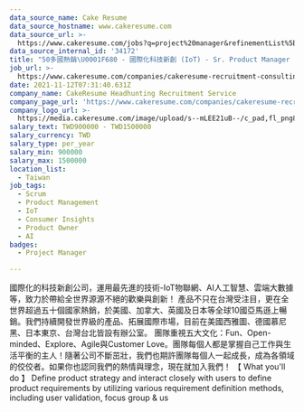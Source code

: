 ```yaml
---
data_source_name: Cake Resume
data_source_hostname: www.cakeresume.com
data_source_url: >-
  https://www.cakeresume.com/jobs?q=project%20manager&refinementList%5Blang_name%5D%5B0%5D=English&refinementList%5Bsalary_type%5D=per_year&range%5Bsalary_range%5D%5Bmin%5D=1000000&page=2
data_source_internal_id: '34172'
title: "50多國熱銷\U0001F680 - 國際化科技新創 (IoT) - Sr. Product Manager - AC"
job_url: >-
  https://www.cakeresume.com/companies/cakeresume-recruitment-consulting/jobs/technology-innovation-pet-ai-sr-product-manager-ac
date: 2021-11-12T07:31:40.631Z
company_name: CakeResume Headhunting Recruitment Service
company_page_url: 'https://www.cakeresume.com/companies/cakeresume-recruitment-consulting'
company_logo_url: >-
  https://media.cakeresume.com/image/upload/s--mLEE21uB--/c_pad,fl_png8,h_200,w_200/v1620881212/vdbipassrdfr8omwzeq6.png
salary_text: TWD900000 - TWD1500000
salary_currency: TWD
salary_type: per_year
salary_min: 900000
salary_max: 1500000
location_list:
  - Taiwan
job_tags:
  - Scrum
  - Product Management
  - IoT
  - Consumer Insights
  - Product Owner
  - AI
badges:
  - Project Manager

---
```


國際化的科技新創公司，運用最先進的技術-IoT物聯網、AI人工智慧、雲端大數據等，致力於帶給全世界源源不絕的歡樂與創新！ 產品不只在台灣受注目，更在全世界超過五十個國家熱銷，於美國、加拿大、英國及日本等全球10國亞馬遜上暢銷。我們持續開發世界級的產品、拓展國際市場，目前在美國西雅圖、德國慕尼黑、日本東京、台灣台北皆設有辦公室。 團隊重視五大文化：Fun、Open-minded、Explore、Agile與Customer Love。團隊每個人都是掌握自己工作與生活平衡的主人！隨著公司不斷茁壯，我們也期許團隊每個人一起成長，成為各領域的佼佼者。如果你也認同我們的熱情與理念，現在就加入我們！ 【 What you'll do 】 Define product strategy and interact closely with users to define product requirements by utilizing various requirement definition methods, including user validation, focus group & us